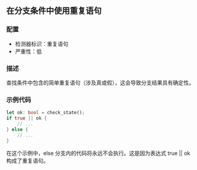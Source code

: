 
## 在分支条件中使用重复语句

### 配置

* 检测器标识：重复语句
* 严重性：低

### 描述

查找条件中包含的简单重复语句（涉及真或假），这会导致分支结果具有确定性。

### 示例代码

```rust
let ok: bool = check_state();
if true || ok {
    // ...
} else {
    // ...
}
```

在这个示例中，else 分支内的代码将永远不会执行。这是因为表达式 true || ok 构成了重复语句。
